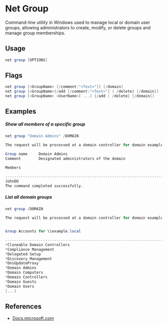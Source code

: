 # Net Group

Command-line utility in Windows used to manage local or domain user groups, allowing administrators to create, modify, or delete groups and manage group memberships.

## Usage

```powershell
net group [OPTIONS]
```

## Flags

```powershell
net group [<GroupName> [/comment:"<Text>"]] [/domain]
net group [<GroupName>{/add [/comment:"<Text>"] | /delete} [/domain]]
net group [<GroupName> <UserName>[ ...] {/add | /delete} [/domain]]
```

## Examples

##### Show all members of a specific group

```powershell
net group "Domain Admins" /DOMAIN
```

```powershell
The request will be processed at a domain controller for domain example.local.

Group name     Domain Admins
Comment        Designated administrators of the domain

Members

-------------------------------------------------------------------------------
JohnDO
The command completed successfully.
```

##### List all domain groups

```powershell
net group /DOMAIN
```

```powershell
The request will be processed at a domain controller for domain example.local.


Group Accounts for \\example.local

-------------------------------------------------------------------------------
*Cloneable Domain Controllers
*Compliance Management
*Delegated Setup
*Discovery Management
*DnsUpdateProxy
*Domain Admins
*Domain Computers
*Domain Controllers
*Domain Guests
*Domain Users
[...]
```

## References

- [Docs.microsoft.com](https://docs.microsoft.com/en-us/previous-versions/windows/it-pro/windows-server-2012-r2-and-2012/cc754051%28v=ws.11%29)

